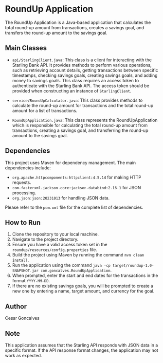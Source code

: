 # RoundUp Application

The RoundUp Application is a Java-based application that calculates the total round-up amount from transactions, creates a savings goal, and transfers the round-up amount to the savings goal.

## Main Classes

- `api/StarlingClient.java`: This class is a client for interacting with the Starling Bank API. It provides methods to perform various operations, such as retrieving account details, getting transactions between specific timestamps, checking savings goals, creating savings goals, and adding money to savings goals. This class requires an access token to authenticate with the Starling Bank API. The access token should be provided when constructing an instance of `StarlingClient`.

- `service/RoundUpCalculator.java`: This class provides methods to calculate the round-up amount for transactions and the total round-up amount for a list of transactions.

- `RoundUpApplication.java`: This class represents the RoundUpApplication which is responsible for calculating the total round-up amount from transactions, creating a savings goal, and transferring the round-up amount to the savings goal.

## Dependencies

This project uses Maven for dependency management. The main dependencies include:

- `org.apache.httpcomponents:httpclient:4.5.14` for making HTTP requests.
- `com.fasterxml.jackson.core:jackson-databind:2.16.1` for JSON processing.
- `org.json:json:20231013` for handling JSON data.

Please refer to the `pom.xml` file for the complete list of dependencies.

## How to Run

1. Clone the repository to your local machine.
2. Navigate to the project directory.
3. Ensure you have a valid access token set in the `roundup/resources/config.properties` file.
4. Build the project using Maven by running the command `mvn clean install`.
5. Run the application using the command `java -cp target/roundup-1.0-SNAPSHOT.jar com.goncalves.RoundUpApplication`.
6. When prompted, enter the start and end dates for the transactions in the format `YYYY-MM-DD`.
7. If there are no existing savings goals, you will be prompted to create a new one by entering a name, target amount, and currency for the goal.

## Author

Cesar Goncalves

## Note

This application assumes that the Starling API responds with JSON data in a specific format. If the API response format changes, the application may not work as expected.
